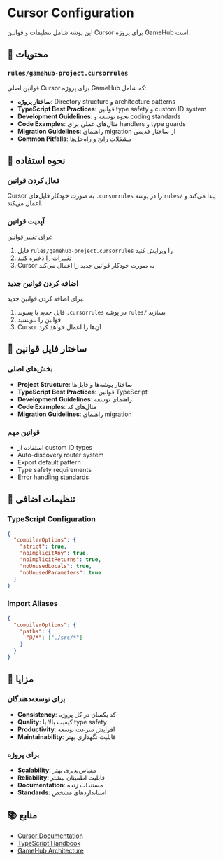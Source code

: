 # Cursor Configuration

این پوشه شامل تنظیمات و قوانین Cursor برای پروژه GameHub است.

## 📁 محتویات

### `rules/gamehub-project.cursorrules`
قوانین اصلی Cursor برای پروژه GameHub که شامل:

- **ساختار پروژه**: Directory structure و architecture patterns
- **TypeScript Best Practices**: قوانین type safety و custom ID system
- **Development Guidelines**: نحوه توسعه و coding standards
- **Code Examples**: مثال‌های عملی برای handlers و type guards
- **Migration Guidelines**: راهنمای migration از ساختار قدیمی
- **Common Pitfalls**: مشکلات رایج و راه‌حل‌ها

## 🎯 نحوه استفاده

### فعال کردن قوانین
Cursor به صورت خودکار فایل‌های `.cursorrules` را در پوشه `rules/` پیدا می‌کند و اعمال می‌کند.

### آپدیت قوانین
برای تغییر قوانین:
1. فایل `rules/gamehub-project.cursorrules` را ویرایش کنید
2. تغییرات را ذخیره کنید
3. Cursor به صورت خودکار قوانین جدید را اعمال می‌کند

### اضافه کردن قوانین جدید
برای اضافه کردن قوانین جدید:
1. فایل جدید با پسوند `.cursorrules` در پوشه `rules/` بسازید
2. قوانین را بنویسید
3. Cursor آن‌ها را اعمال خواهد کرد

## 📝 ساختار فایل قوانین

### بخش‌های اصلی
- **Project Structure**: ساختار پوشه‌ها و فایل‌ها
- **TypeScript Best Practices**: قوانین TypeScript
- **Development Guidelines**: راهنمای توسعه
- **Code Examples**: مثال‌های کد
- **Migration Guidelines**: راهنمای migration

### قوانین مهم
- استفاده از custom ID types
- Auto-discovery router system
- Export default pattern
- Type safety requirements
- Error handling standards

## 🔧 تنظیمات اضافی

### TypeScript Configuration
```json
{
  "compilerOptions": {
    "strict": true,
    "noImplicitAny": true,
    "noImplicitReturns": true,
    "noUnusedLocals": true,
    "noUnusedParameters": true
  }
}
```

### Import Aliases
```json
{
  "compilerOptions": {
    "paths": {
      "@/*": ["./src/*"]
    }
  }
}
```

## 🚀 مزایا

### برای توسعه‌دهندگان
- **Consistency**: کد یکسان در کل پروژه
- **Quality**: کیفیت بالا با type safety
- **Productivity**: افزایش سرعت توسعه
- **Maintainability**: قابلیت نگهداری بهتر

### برای پروژه
- **Scalability**: مقیاس‌پذیری بهتر
- **Reliability**: قابلیت اطمینان بیشتر
- **Documentation**: مستندات زنده
- **Standards**: استانداردهای مشخص

## 📚 منابع

- [Cursor Documentation](https://cursor.sh/docs)
- [TypeScript Handbook](https://www.typescriptlang.org/docs/)
- [GameHub Architecture](src/README.md) 